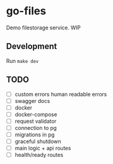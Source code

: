 # go-files

Demo filestorage service. WIP

## Development
Run `make dev`

## TODO
  - [ ] custom errors human readable errors
  - [ ] swagger docs
  - [ ] docker
  - [ ] docker-compose
  - [ ] request validator
  - [ ] connection to pg
  - [ ] migrations in pg
  - [ ] graceful shutdown
  - [ ] main logic + api routes
  - [ ] health/ready routes
